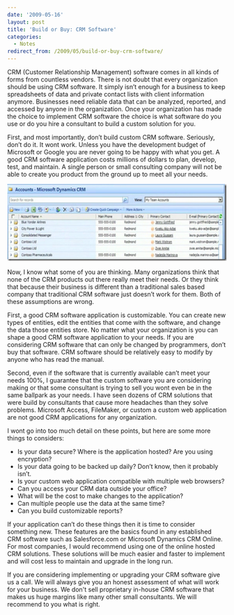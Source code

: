 ```yaml
---
date: '2009-05-16'
layout: post
title: 'Build or Buy: CRM Software'
categories:
  - Notes
redirect_from: /2009/05/build-or-buy-crm-software/
---
```


CRM (Customer Relationship Management) software comes in all kinds of forms from countless vendors. There is not doubt that every organization should be using CRM software. It simply isn’t enough for a business to keep spreadsheets of data and private contact lists with client information anymore. Businesses need reliable data that can be analyzed, reported, and accessed by anyone in the organization. Once your organization has made the choice to implement CRM software the choice is what software do you use or do you hire a consultant to build a custom solution for you.

First, and most importantly, don’t build custom CRM software. Seriously, don’t do it. It wont work. Unless you have the development budget of Microsoft or Google you are never going to be happy with what you get. A good CRM software application costs millions of dollars to plan, develop, test, and maintain. A single person or small consulting company will not be able to create you product from the ground up to meet all your needs.

![contact crm](/images/2009/05/contactcrm-thumb2.png)

Now, I know what some of you are thinking. Many organizations think that none of the CRM products out there really meet their needs. Or they think that because their business is different than a traditional sales based company that traditional CRM software just doesn’t work for them. Both of these assumptions are wrong.

First, a good CRM software application is customizable. You can create new types of entities, edit the entities that come with the software, and change the data those entities store. No matter what your organization is you can shape a good CRM software application to your needs. If you are considering CRM software that can only be changed by programmers, don’t buy that software. CRM software should be relatively easy to modify by anyone who has read the manual.

Second, even if the software that is currently available can’t meet your needs 100%, I guarantee that the custom software you are considering making or that some consultant is trying to sell you wont even be in the same ballpark as your needs. I have seen dozens of CRM solutions that were build by consultants that cause more headaches than they solve problems. Microsoft Access, FileMaker, or custom a custom web application are not good CRM applications for any organization.

I wont go into too much detail on these points, but here are some more things to considers:

* Is your data secure? Where is the application hosted? Are you using encryption?
* Is your data going to be backed up daily? Don’t know, then it probably isn’t.
* Is your custom web application compatible with multiple web browsers?
* Can you access your CRM data outside your office?
* What will be the cost to make changes to the application?
* Can multiple people use the data at the same time?
* Can you build customizable reports?

If your application can’t do these things then it is time to consider something new. These features are the basics found in any established CRM software such as Salesforce.com or Microsoft Dynamics CRM Online. For most companies, I would recommend using one of the online hosted CRM solutions. These solutions will be much easier and faster to implement and will cost less to maintain and upgrade in the long run.

If you are considering implementing or upgrading your CRM software give us a call. We will always give you an honest assessment of what will work for your business. We don't sell proprietary in-house CRM software that makes us huge margins like many other small consultants. We will recommend to you what is right.

